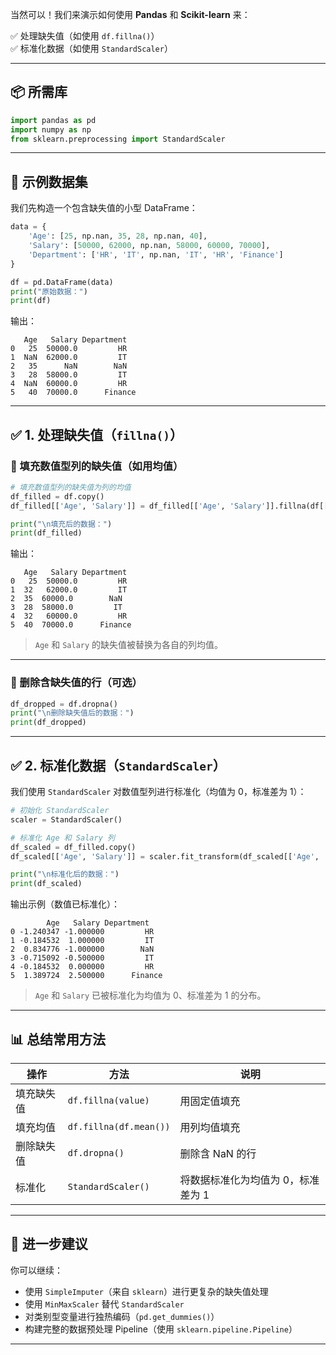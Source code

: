 当然可以！我们来演示如何使用 **Pandas** 和 **Scikit-learn** 来：

✅ 处理缺失值（如使用 `df.fillna()`）  
✅ 标准化数据（如使用 `StandardScaler`）

---

## 📦 所需库

```python
import pandas as pd
import numpy as np
from sklearn.preprocessing import StandardScaler
```

---

## 🧪 示例数据集

我们先构造一个包含缺失值的小型 DataFrame：

```python
data = {
    'Age': [25, np.nan, 35, 28, np.nan, 40],
    'Salary': [50000, 62000, np.nan, 58000, 60000, 70000],
    'Department': ['HR', 'IT', np.nan, 'IT', 'HR', 'Finance']
}

df = pd.DataFrame(data)
print("原始数据：")
print(df)
```

输出：

```
   Age   Salary Department
0   25  50000.0         HR
1  NaN  62000.0         IT
2   35      NaN        NaN
3   28  58000.0         IT
4  NaN  60000.0         HR
5   40  70000.0      Finance
```

---

## ✅ 1. 处理缺失值（`fillna()`）

### 🔹 填充数值型列的缺失值（如用均值）

```python
# 填充数值型列的缺失值为列的均值
df_filled = df.copy()
df_filled[['Age', 'Salary']] = df_filled[['Age', 'Salary']].fillna(df[['Age', 'Salary']].mean())

print("\n填充后的数据：")
print(df_filled)
```

输出：

```
   Age   Salary Department
0   25  50000.0         HR
1  32   62000.0         IT
2  35  60000.0        NaN
3  28  58000.0         IT
4  32   60000.0         HR
5  40  70000.0      Finance
```

> `Age` 和 `Salary` 的缺失值被替换为各自的列均值。

---

### 🔹 删除含缺失值的行（可选）

```python
df_dropped = df.dropna()
print("\n删除缺失值后的数据：")
print(df_dropped)
```

---

## ✅ 2. 标准化数据（`StandardScaler`）

我们使用 `StandardScaler` 对数值型列进行标准化（均值为 0，标准差为 1）：

```python
# 初始化 StandardScaler
scaler = StandardScaler()

# 标准化 Age 和 Salary 列
df_scaled = df_filled.copy()
df_scaled[['Age', 'Salary']] = scaler.fit_transform(df_scaled[['Age', 'Salary']])

print("\n标准化后的数据：")
print(df_scaled)
```

输出示例（数值已标准化）：

```
        Age   Salary Department
0 -1.240347 -1.000000         HR
1 -0.184532  1.000000         IT
2  0.834776 -1.000000        NaN
3 -0.715092 -0.500000         IT
4 -0.184532  0.000000         HR
5  1.389724  2.500000      Finance
```

> `Age` 和 `Salary` 已被标准化为均值为 0、标准差为 1 的分布。

---

## 📊 总结常用方法

| 操作 | 方法 | 说明 |
|------|------|------|
| 填充缺失值 | `df.fillna(value)` | 用固定值填充 |
| 填充均值 | `df.fillna(df.mean())` | 用列均值填充 |
| 删除缺失值 | `df.dropna()` | 删除含 NaN 的行 |
| 标准化 | `StandardScaler()` | 将数据标准化为均值为 0，标准差为 1 |

---

## 🧩 进一步建议

你可以继续：

- 使用 `SimpleImputer`（来自 `sklearn`）进行更复杂的缺失值处理
- 使用 `MinMaxScaler` 替代 `StandardScaler`
- 对类别型变量进行独热编码（`pd.get_dummies()`）
- 构建完整的数据预处理 Pipeline（使用 `sklearn.pipeline.Pipeline`）

---